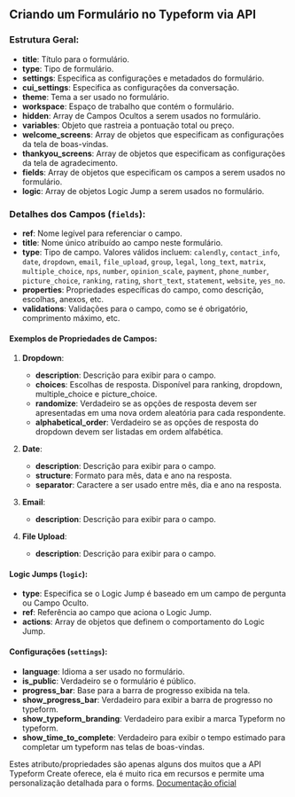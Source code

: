 ## Criando um Formulário no Typeform via API

### Estrutura Geral:

- **title**: Título para o formulário.
- **type**: Tipo de formulário.
- **settings**: Especifica as configurações e metadados do formulário.
- **cui_settings**: Especifica as configurações da conversação.
- **theme**: Tema a ser usado no formulário.
- **workspace**: Espaço de trabalho que contém o formulário.
- **hidden**: Array de Campos Ocultos a serem usados no formulário.
- **variables**: Objeto que rastreia a pontuação total ou preço.
- **welcome_screens**: Array de objetos que especificam as configurações da tela de boas-vindas.
- **thankyou_screens**: Array de objetos que especificam as configurações da tela de agradecimento.
- **fields**: Array de objetos que especificam os campos a serem usados no formulário.
- **logic**: Array de objetos Logic Jump a serem usados no formulário.

### Detalhes dos Campos (`fields`):

- **ref**: Nome legível para referenciar o campo.
- **title**: Nome único atribuído ao campo neste formulário.
- **type**: Tipo de campo. Valores válidos incluem: `calendly`, `contact_info`, `date`, `dropdown`, `email`, `file_upload`, `group`, `legal`, `long_text`, `matrix`, `multiple_choice`, `nps`, `number`, `opinion_scale`, `payment`, `phone_number`, `picture_choice`, `ranking`, `rating`, `short_text`, `statement`, `website`, `yes_no`.
- **properties**: Propriedades específicas do campo, como descrição, escolhas, anexos, etc.
- **validations**: Validações para o campo, como se é obrigatório, comprimento máximo, etc.

#### Exemplos de Propriedades de Campos:

1. **Dropdown**:
   - **description**: Descrição para exibir para o campo.
   - **choices**: Escolhas de resposta. Disponível para ranking, dropdown, multiple_choice e picture_choice.
   - **randomize**: Verdadeiro se as opções de resposta devem ser apresentadas em uma nova ordem aleatória para cada respondente.
   - **alphabetical_order**: Verdadeiro se as opções de resposta do dropdown devem ser listadas em ordem alfabética.

2. **Date**:
   - **description**: Descrição para exibir para o campo.
   - **structure**: Formato para mês, data e ano na resposta.
   - **separator**: Caractere a ser usado entre mês, dia e ano na resposta.

3. **Email**:
   - **description**: Descrição para exibir para o campo.

4. **File Upload**:
   - **description**: Descrição para exibir para o campo.

#### Logic Jumps (`logic`):

- **type**: Especifica se o Logic Jump é baseado em um campo de pergunta ou Campo Oculto.
- **ref**: Referência ao campo que aciona o Logic Jump.
- **actions**: Array de objetos que definem o comportamento do Logic Jump.

#### Configurações (`settings`):

- **language**: Idioma a ser usado no formulário.
- **is_public**: Verdadeiro se o formulário é público.
- **progress_bar**: Base para a barra de progresso exibida na tela.
- **show_progress_bar**: Verdadeiro para exibir a barra de progresso no typeform.
- **show_typeform_branding**: Verdadeiro para exibir a marca Typeform no typeform.
- **show_time_to_complete**: Verdadeiro para exibir o tempo estimado para completar um typeform nas telas de boas-vindas.

Estes atributo/propriedades são apenas alguns dos muitos que a API Typeform Create oferece, ela é muito rica em recursos e permite uma personalização detalhada para o forms. [Documentação oficial](https://www.typeform.com/developers/create/reference/create-form/) 